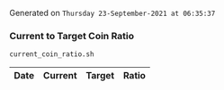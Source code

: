 Generated on `Thursday 23-September-2021 at 06:35:37`

### Current to Target Coin Ratio
`current_coin_ratio.sh`

Date|Current|Target|Ratio
---|---|---|---
